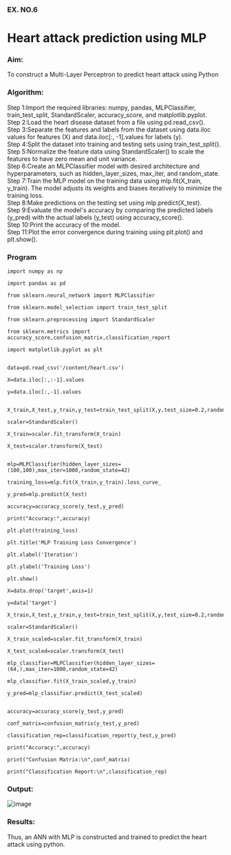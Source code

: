 <H3>EX. NO.6</H3>
<H1>Heart attack prediction using MLP</H1>
<H3>Aim:</H3>  To construct a  Multi-Layer Perceptron to predict heart attack using Python
<H3>Algorithm:</H3>
Step 1:Import the required libraries: numpy, pandas, MLPClassifier, train_test_split, StandardScaler, accuracy_score, and matplotlib.pyplot.<BR>
Step 2:Load the heart disease dataset from a file using pd.read_csv().<BR>
Step 3:Separate the features and labels from the dataset using data.iloc values for features (X) and data.iloc[:, -1].values for labels (y).<BR>
Step 4:Split the dataset into training and testing sets using train_test_split().<BR>
Step 5:Normalize the feature data using StandardScaler() to scale the features to have zero mean and unit variance.<BR>
Step 6:Create an MLPClassifier model with desired architecture and hyperparameters, such as hidden_layer_sizes, max_iter, and random_state.<BR>
Step 7:Train the MLP model on the training data using mlp.fit(X_train, y_train). The model adjusts its weights and biases iteratively to minimize the training loss.<BR>
Step 8:Make predictions on the testing set using mlp.predict(X_test).<BR>
Step 9:Evaluate the model's accuracy by comparing the predicted labels (y_pred) with the actual labels (y_test) using accuracy_score().<BR>
Step 10:Print the accuracy of the model.<BR>
Step 11:Plot the error convergence during training using plt.plot() and plt.show().<BR>

### Program
```
import numpy as np

import pandas as pd

from sklearn.neural_network import MLPClassifier

from sklearn.model_selection import train_test_split

from sklearn.preprocessing import StandardScaler

from sklearn.metrics import accuracy_score,confusion_matrix,classification_report

import matplotlib.pyplot as plt


data=pd.read_csv('/content/heart.csv')

X=data.iloc[:,:-1].values

y=data.iloc[:,-1].values


X_train,X_test,y_train,y_test=train_test_split(X,y,test_size=0.2,random_state=42)

scaler=StandardScaler()

X_train=scaler.fit_transform(X_train)

X_test=scaler.transform(X_test)


mlp=MLPClassifier(hidden_layer_sizes=(100,100),max_iter=1000,random_state=42)

training_loss=mlp.fit(X_train,y_train).loss_curve_

y_pred=mlp.predict(X_test)

accuracy=accuracy_score(y_test,y_pred)

print("Accuracy:",accuracy)

plt.plot(training_loss)

plt.title('MLP Training Loss Convergence')

plt.xlabel('Iteration')

plt.ylabel('Training Loss')

plt.show()

X=data.drop('target',axis=1)

y=data['target']

X_train,X_test,y_train,y_test=train_test_split(X,y,test_size=0.2,random_state=42)

scaler=StandardScaler()

X_train_scaled=scaler.fit_transform(X_train)

X_test_scaled=scaler.transform(X_test)

mlp_classifier=MLPClassifier(hidden_layer_sizes=(64,),max_iter=1000,random_state=42)

mlp_classifier.fit(X_train_scaled,y_train)

y_pred=mlp_classifier.predict(X_test_scaled)


accuracy=accuracy_score(y_test,y_pred)

conf_matrix=confusion_matrix(y_test,y_pred)

classification_rep=classification_report(y_test,y_pred)

print("Accuracy:",accuracy)

print("Confusion Matrix:\n",conf_matrix)

print("Classification Report:\n",classification_rep)

```

<H3>Output:</H3>

![image](https://github.com/user-attachments/assets/ac503905-c033-45f1-9519-35f34a226162)


<H3>Results:</H3>
Thus, an ANN with MLP is constructed and trained to predict the heart attack using python.
